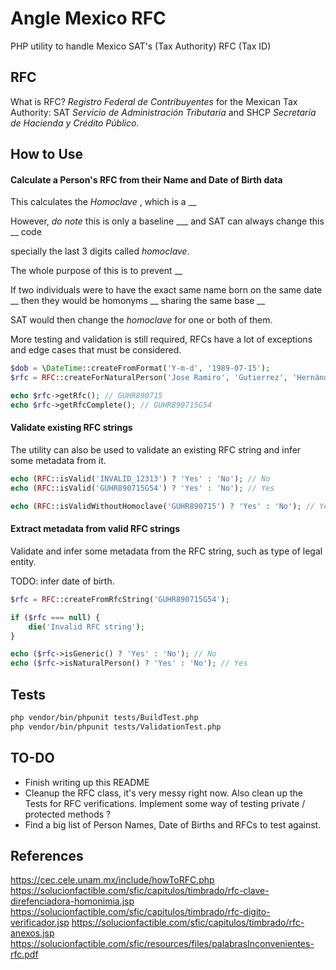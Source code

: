 # Angle Mexico RFC
PHP utility to handle Mexico SAT's (Tax Authority) RFC (Tax ID)

## RFC
What is RFC? 
_Registro Federal de Contribuyentes_ for the Mexican Tax Authority: SAT _Servicio de Administración Tributaria_ and SHCP _Secretaría de Hacienda y Crédito Público_.

## How to Use
#### Calculate a Person's RFC from their Name and Date of Birth data

This calculates the _Homoclave_ , which is a __ 

However, *do note* this is only a baseline ___ and SAT can always change this __ code 

specially the last 3 digits called _homoclave_.

The whole purpose of this is to prevent __

If two individuals were to have the exact same name born on the same date __ then they would be homonyms __ sharing the same base __ 

SAT would then change the _homoclave_ for one or both of them.

More testing and validation is still required, RFCs have a lot of exceptions and edge cases that must be considered.

```php
$dob = \DateTime::createFromFormat('Y-m-d', '1989-07-15');
$rfc = RFC::createForNaturalPerson('Jose Ramiro', 'Gutierrez', 'Hernández', $dob);

echo $rfc->getRfc(); // GUHR890715
echo $rfc->getRfcComplete(); // GUHR890715G54
```


#### Validate existing RFC strings
The utility can also be used to validate an existing RFC string and infer some metadata from it.

```php
echo (RFC::isValid('INVALID_12313') ? 'Yes' : 'No'); // No
echo (RFC::isValid('GUHR890715G54') ? 'Yes' : 'No'); // Yes

echo (RFC::isValidWithoutHomoclave('GUHR890715') ? 'Yes' : 'No'); // Yes
```

#### Extract metadata from valid RFC strings
Validate and infer some metadata from the RFC string, such as type of legal entity.

TODO: infer date of birth.

```php
$rfc = RFC::createFromRfcString('GUHR890715G54');

if ($rfc === null) {
    die('Invalid RFC string');
}

echo ($rfc->isGeneric() ? 'Yes' : 'No'); // No
echo ($rfc->isNaturalPerson() ? 'Yes' : 'No'); // Yes
```

## Tests

```bash
php vendor/bin/phpunit tests/BuildTest.php
php vendor/bin/phpunit tests/ValidationTest.php
```

## TO-DO
- Finish writing up this README
- Cleanup the RFC class, it's very messy right now. Also clean up the Tests for RFC verifications. Implement some way of testing private / protected methods ?
- Find a big list of Person Names, Date of Births and RFCs to test against.

## References
https://cec.cele.unam.mx/include/howToRFC.php
https://solucionfactible.com/sfic/capitulos/timbrado/rfc-clave-direfenciadora-homonimia.jsp
https://solucionfactible.com/sfic/capitulos/timbrado/rfc-digito-verificador.jsp
https://solucionfactible.com/sfic/capitulos/timbrado/rfc-anexos.jsp
https://solucionfactible.com/sfic/resources/files/palabrasInconvenientes-rfc.pdf
